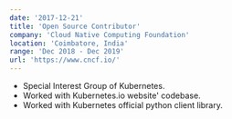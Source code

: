 ```yaml
---
date: '2017-12-21'
title: 'Open Source Contributor'
company: 'Cloud Native Computing Foundation'
location: 'Coimbatore, India'
range: 'Dec 2018 - Dec 2019'
url: 'https://www.cncf.io/'
---
```


- Special Interest Group of Kubernetes.
- Worked with Kubernetes.io website' codebase.
- Worked with Kubernetes official python client library.
